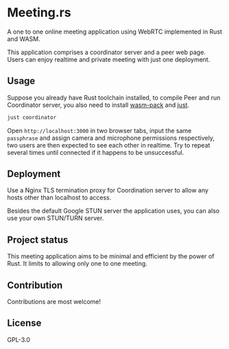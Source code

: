 # Meeting.rs

A one to one online meeting application using WebRTC implemented in Rust and WASM.

This application comprises a coordinator server and a peer web page. Users can enjoy realtime and private meeting with just one deployment.

## Usage

Suppose you already have Rust toolchain installed, to compile Peer and run Coordinator server, you also need to install [wasm-pack](https://rustwasm.github.io/wasm-pack/installer/) and [just](https://github.com/casey/just).

```sh
just coordinator
```

Open `http://localhost:3000` in two browser tabs, input the same `passphrase` and assign camera and microphone permissions respectively, two users are then expected to see each other in realtime. Try to repeat several times until connected if it happens to be unsuccessful.

## Deployment

Use a Nginx TLS termination proxy for Coordination server to allow any hosts other than localhost to access.

Besides the default Google STUN server the application uses, you can also use your own STUN/TURN server.

## Project status

This meeting application aims to be minimal and efficient by the power of Rust. It limits to allowing only one to one meeting.

## Contribution

Contributions are most welcome!

## License

GPL-3.0
